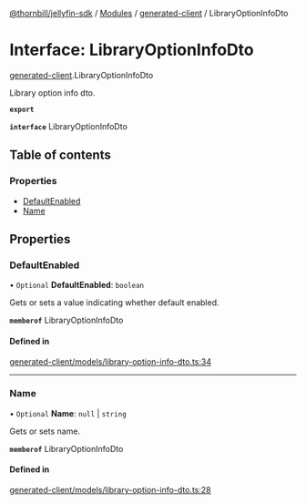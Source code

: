 [@thornbill/jellyfin-sdk](../README.md) / [Modules](../modules.md) / [generated-client](../modules/generated_client.md) / LibraryOptionInfoDto

# Interface: LibraryOptionInfoDto

[generated-client](../modules/generated_client.md).LibraryOptionInfoDto

Library option info dto.

**`export`**

**`interface`** LibraryOptionInfoDto

## Table of contents

### Properties

- [DefaultEnabled](generated_client.LibraryOptionInfoDto.md#defaultenabled)
- [Name](generated_client.LibraryOptionInfoDto.md#name)

## Properties

### DefaultEnabled

• `Optional` **DefaultEnabled**: `boolean`

Gets or sets a value indicating whether default enabled.

**`memberof`** LibraryOptionInfoDto

#### Defined in

[generated-client/models/library-option-info-dto.ts:34](https://github.com/thornbill/jellyfin-sdk-typescript/blob/eb13db7/src/generated-client/models/library-option-info-dto.ts#L34)

___

### Name

• `Optional` **Name**: ``null`` \| `string`

Gets or sets name.

**`memberof`** LibraryOptionInfoDto

#### Defined in

[generated-client/models/library-option-info-dto.ts:28](https://github.com/thornbill/jellyfin-sdk-typescript/blob/eb13db7/src/generated-client/models/library-option-info-dto.ts#L28)

